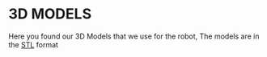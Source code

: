 # 3D MODELS
Here you found our 3D Models that we use for the robot, The models are in the [STL](https://en.wikipedia.org/wiki/Standard_Template_Library) format
